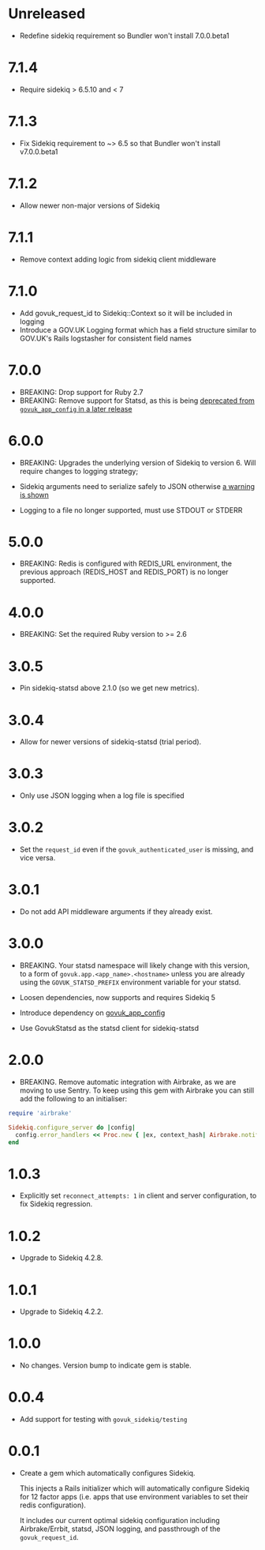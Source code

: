 # Unreleased

* Redefine sidekiq requirement so Bundler won't install 7.0.0.beta1

# 7.1.4

* Require sidekiq > 6.5.10 and < 7

# 7.1.3

* Fix Sidekiq requirement to ~> 6.5 so that Bundler won't install v7.0.0.beta1

# 7.1.2

* Allow newer non-major versions of Sidekiq

# 7.1.1

* Remove context adding logic from sidekiq client middleware

# 7.1.0

* Add govuk_request_id to Sidekiq::Context so it will be included in logging
* Introduce a GOV.UK Logging format which has a field structure similar to GOV.UK's Rails logstasher for consistent field names

# 7.0.0

* BREAKING: Drop support for Ruby 2.7
* BREAKING: Remove support for Statsd, as this is being [deprecated from `govuk_app_config` in a later release](https://github.com/alphagov/govuk_app_config/commit/71f4f2fa3871721e5c8140bcf73d683e09d8d7b2)

# 6.0.0
* BREAKING: Upgrades the underlying version of Sidekiq to version 6. Will require changes to logging strategy;

* Sidekiq arguments need to serialize safely to JSON otherwise [a warning is shown](https://github.com/mperham/sidekiq/blob/main/Changes.md#640)
* Logging to a file no longer supported, must use STDOUT or STDERR

# 5.0.0

* BREAKING: Redis is configured with REDIS_URL environment, the previous approach (REDIS_HOST and REDIS_PORT) is no longer supported.

# 4.0.0

* BREAKING: Set the required Ruby version to >= 2.6

# 3.0.5

* Pin sidekiq-statsd above 2.1.0 (so we get new metrics).

# 3.0.4

* Allow for newer versions of sidekiq-statsd (trial period).

# 3.0.3

* Only use JSON logging when a log file is specified

# 3.0.2

* Set the `request_id` even if the `govuk_authenticated_user` is missing, and vice versa.

# 3.0.1

* Do not add API middleware arguments if they already exist.

# 3.0.0

* BREAKING. Your statsd namespace will likely change with this version, to a
form of `govuk.app.<app_name>.<hostname>` unless you are already using
the `GOVUK_STATSD_PREFIX` environment variable for your statsd.

* Loosen dependencies, now supports and requires Sidekiq 5
* Introduce dependency on [govuk_app_config](https://github.com/alphagov/govuk_app_config)
* Use GovukStatsd as the statsd client for sidekiq-statsd

# 2.0.0

* BREAKING. Remove automatic integration with Airbrake, as we are moving to use Sentry. To keep using this gem with Airbrake you can still add the following to an initialiser:

```ruby
require 'airbrake'

Sidekiq.configure_server do |config|
  config.error_handlers << Proc.new { |ex, context_hash| Airbrake.notify(ex, context_hash) }
end
```

# 1.0.3

* Explicitly set `reconnect_attempts: 1` in client and server configuration,
  to fix Sidekiq regression.

# 1.0.2

* Upgrade to Sidekiq 4.2.8.

# 1.0.1

* Upgrade to Sidekiq 4.2.2.

# 1.0.0

* No changes. Version bump to indicate gem is stable.

# 0.0.4

* Add support for testing with `govuk_sidekiq/testing`

# 0.0.1

* Create a gem which automatically configures Sidekiq.

  This injects a Rails initializer which will
  automatically configure Sidekiq for 12 factor apps
  (i.e. apps that use environment variables to set
  their redis configuration).

  It includes our current optimal sidekiq configuration
  including Airbrake/Errbit, statsd, JSON logging,
  and passthrough of the `govuk_request_id`.
